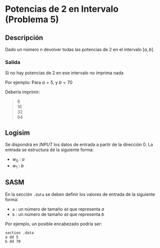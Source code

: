 # Potencias de 2 en Intervalo (Problema 5)

## Descripción

Dado un número $n$ devolver todas las potencias de $2$ en el intervalo $[a, b]$.

### Salida

Si no hay potencias de $2$ en ese intervalo no imprima nada

Por ejemplo: Para $a = 5$, y $b = 70$

Debería imprimir:

> 8  
> 16  
> 32  
> 64  

## Logisim

Se dispondrá en *INPUT* los datos de entrada a partir de la dirección $0$. La entrada se estructura de la siguiente forma:

- $w_0$ : $a$
- $w_1$ : $b$

## SASM

En la sección `.data` se deben definir los valores de entrada de la siguiente forma:

- `a` : un número de tamaño `dd` que representa $a$
- `b` : un número de tamaño `dd` que representa $b$

Por ejemplo, un posible encabezado podría ser:

```
section .data
a dd 5
b dd 70
```
